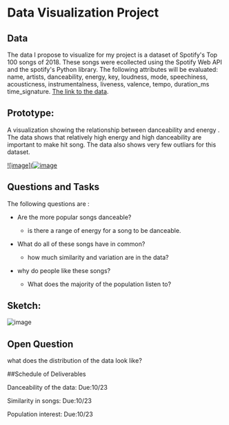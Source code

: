 # Data Visualization Project

## Data
The data I propose to visualize for my project is a dataset of Spotify's Top 100 songs of 2018. These songs were ecollected using the Spotify Web API and the spotify's Python library. The following attributes will be evaluated: name, artists, danceability, energy, key, loudness, mode, speechiness, acousticness, instrumentalness, liveness, valence, tempo, duration_ms 	time_signature. [The link to the data](https://www.kaggle.com/nadintamer/top-spotify-tracks-of-2018).

## Prototype:
A visualization showing the relationship between danceability and energy . The data shows that relatively high energy and high danceability are important to make hit song. The data also shows very few outliars for this dataset.

[![image](![image](https://user-images.githubusercontent.com/44887761/66096192-329cb100-e568-11e9-89c1-c89f054f9702.png)](https://beta.vizhub.com/samemurk21/6af3bc82208e4a56a695f4b0473640d7)

## Questions and Tasks

The following questions are : 

* Are the more popular songs danceable?
  * is there a range of energy for a song to be danceable.

* What do all of these songs have in common?
  * how much similarity and variation are in the data?

* why do people like these songs?
  * What does the majority of the population listen to?


## Sketch:
![image](https://user-images.githubusercontent.com/44887761/66096839-3f220900-e56a-11e9-98e6-eea0e32f7d40.png)

## Open Question
what does the distribution of the data look like?

##Schedule of Deliverables

Danceability of the data:                     Due:10/23

Similarity in songs:                          Due:10/23

Population interest:                          Due:10/23


